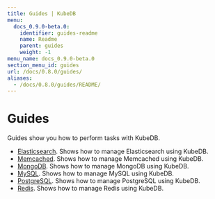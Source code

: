 ```yaml
---
title: Guides | KubeDB
menu:
  docs_0.9.0-beta.0:
    identifier: guides-readme
    name: Readme
    parent: guides
    weight: -1
menu_name: docs_0.9.0-beta.0
section_menu_id: guides
url: /docs/0.8.0/guides/
aliases:
  - /docs/0.8.0/guides/README/
---
```


# Guides

Guides show you how to perform tasks with KubeDB.

- [Elasticsearch](/docs/guides/elasticsearch/README.md). Shows how to manage Elasticsearch using KubeDB.
- [Memcached](/docs/guides/memcached/README.md). Shows how to manage Memcached using KubeDB.
- [MongoDB](/docs/guides/mongodb/README.md). Shows how to manage MongoDB using KubeDB.
- [MySQL](/docs/guides/mysql/README.md). Shows how to manage MySQL using KubeDB.
- [PostgreSQL](/docs/guides/postgres/README.md). Shows how to manage PostgreSQL using KubeDB.
- [Redis](/docs/guides/redis/README.md). Shows how to manage Redis using KubeDB.
